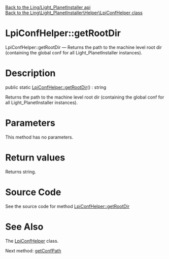 [Back to the Ling/Light_PlanetInstaller api](https://github.com/lingtalfi/Light_PlanetInstaller/blob/master/doc/api/Ling/Light_PlanetInstaller.md)<br>
[Back to the Ling\Light_PlanetInstaller\Helper\LpiConfHelper class](https://github.com/lingtalfi/Light_PlanetInstaller/blob/master/doc/api/Ling/Light_PlanetInstaller/Helper/LpiConfHelper.md)


LpiConfHelper::getRootDir
================



LpiConfHelper::getRootDir — Returns the path to the machine level root dir (containing the global conf for all Light_PlanetInstaller instances).




Description
================


public static [LpiConfHelper::getRootDir](https://github.com/lingtalfi/Light_PlanetInstaller/blob/master/doc/api/Ling/Light_PlanetInstaller/Helper/LpiConfHelper/getRootDir.md)() : string




Returns the path to the machine level root dir (containing the global conf for all Light_PlanetInstaller instances).




Parameters
================

This method has no parameters.


Return values
================

Returns string.








Source Code
===========
See the source code for method [LpiConfHelper::getRootDir](https://github.com/lingtalfi/Light_PlanetInstaller/blob/master/Helper/LpiConfHelper.php#L28-L31)


See Also
================

The [LpiConfHelper](https://github.com/lingtalfi/Light_PlanetInstaller/blob/master/doc/api/Ling/Light_PlanetInstaller/Helper/LpiConfHelper.md) class.

Next method: [getConfPath](https://github.com/lingtalfi/Light_PlanetInstaller/blob/master/doc/api/Ling/Light_PlanetInstaller/Helper/LpiConfHelper/getConfPath.md)<br>

